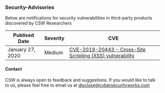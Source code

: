 ### Security-Advisories

Below are notifications for security vulnerabilities in third-party products discovered by CSW Researchers

| Publised Date              | Severity      | CVE |
|-------------------|-----------|-----------------------------------------------|
| January 27, 2020 | Medium | [CVE-2019-20443 - Cross-Site Scripting (XSS) vulnerability](Advisories/CVE-2019-20443.md) |


#### Contact 
CSW is always open to feedback and suggestions. If you would like to talk to us, please feel free to email us at disclose@cybersecurityworks.com
